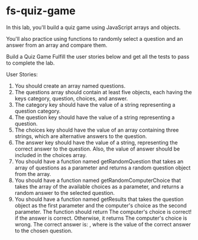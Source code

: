 # fs-quiz-game

In this lab, you'll build a quiz game using JavaScript arrays and objects.

You'll also practice using functions to randomly select a question and an answer from an array and compare them.

Build a Quiz Game
Fulfill the user stories below and get all the tests to pass to complete the lab.

User Stories:

1.  You should create an array named questions.
2.  The questions array should contain at least five objects, each having the keys category, question, choices, and answer.
3.  The category key should have the value of a string representing a question category.
4.  The question key should have the value of a string representing a question.
5.  The choices key should have the value of an array containing three strings, which are alternative answers to the question.
6.  The answer key should have the value of a string, representing the correct answer to the question. Also, the value of answer should be included in the choices array.
7.  You should have a function named getRandomQuestion that takes an array of questions as a parameter and returns a random question object from the array.
8.  You should have a function named getRandomComputerChoice that takes the array of the available choices as a parameter, and returns a random answer to the selected question.
9.  You should have a function named getResults that takes the question object as the first parameter and the computer's choice as the second parameter. The function should return The computer's choice is correct! if the answer is correct. Otherwise, it returns The computer's choice is wrong. The correct answer is: <correct-answer>, where <correct-answer> is the value of the correct answer to the chosen question.